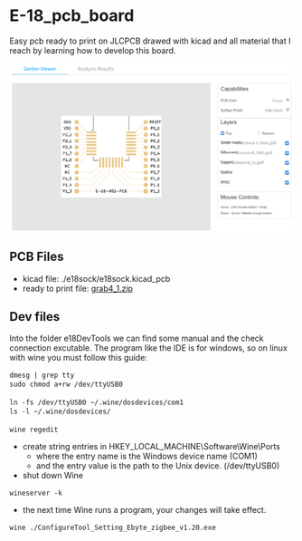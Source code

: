 # E-18_pcb_board
Easy pcb ready to print on JLCPCB drawed with kicad and all material that I reach by learning how to develop this board.

![](imgs/JLCPCB.png)

## PCB Files

* kicad file: ./e18sock/e18sock.kicad_pcb
* ready to print file: [grab4_1.zip](e18sock/grab4_1.zip)

## Dev files
Into the folder e18DevTools we can find some manual and the check connection excutable.
The program like the IDE is for windows, so on linux with wine you must follow this guide:

```
dmesg | grep tty 
sudo chmod a+rw /dev/ttyUSB0

ln -fs /dev/ttyUSB0 ~/.wine/dosdevices/com1
ls -l ~/.wine/dosdevices/

wine regedit
```
* create string entries in HKEY_LOCAL_MACHINE\Software\Wine\Ports 
  * where the entry name is the Windows device name (COM1) 
  * and the entry value is the path to the Unix device. (/dev/ttyUSB0)
*  shut down Wine 
```
wineserver -k 
```
* the next time Wine runs a program, your changes will take effect. 
```
wine ./ConfigureTool_Setting_Ebyte_zigbee_v1.20.exe
```
